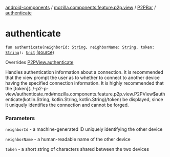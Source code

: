[android-components](../../index.md) / [mozilla.components.feature.p2p.view](../index.md) / [P2PBar](index.md) / [authenticate](./authenticate.md)

# authenticate

`fun authenticate(neighborId: `[`String`](https://kotlinlang.org/api/latest/jvm/stdlib/kotlin/-string/index.html)`, neighborName: `[`String`](https://kotlinlang.org/api/latest/jvm/stdlib/kotlin/-string/index.html)`, token: `[`String`](https://kotlinlang.org/api/latest/jvm/stdlib/kotlin/-string/index.html)`): `[`Unit`](https://kotlinlang.org/api/latest/jvm/stdlib/kotlin/-unit/index.html) [(source)](https://github.com/mozilla-mobile/android-components/blob/master/components/feature/p2p/src/main/java/mozilla/components/feature/p2p/view/P2PBar.kt#L88)

Overrides [P2PView.authenticate](../-p2-p-view/authenticate.md)

Handles authentication information about a connection. It is recommended that the view
prompt the user as to whether to connect to another device having the specified connection
information. It is highly recommended that the [token](../-p2-p-view/authenticate.md#mozilla.components.feature.p2p.view.P2PView$authenticate(kotlin.String, kotlin.String, kotlin.String)/token) be displayed, since it uniquely
identifies the connection and cannot be forged.

### Parameters

`neighborId` - a machine-generated ID uniquely identifying the other device

`neighborName` - a human-readable name of the other device

`token` - a short string of characters shared between the two devices